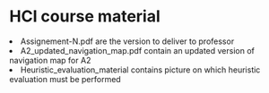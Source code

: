 <h1>
HCI course material
</h1>
<li>
Assignement-N.pdf are the version to deliver to professor
</li>
<li>
A2_updated_navigation_map.pdf contain an updated version of navigation map for A2
</li>
<li>
Heuristic_evaluation_material contains picture on which heuristic evaluation must be performed 
</li>

